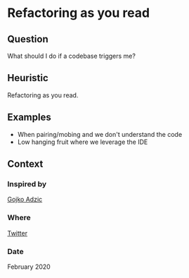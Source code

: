 # Refactoring as you read

## Question
What should I do if a codebase triggers me?

## Heuristic
Refactoring as you read.

## Examples
- When pairing/mobing and we don't understand the code
- Low hanging fruit where we leverage the IDE

## Context
### Inspired by
[Gojko Adzic](https://twitter.com/mathiasverraes)

### Where
[Twitter](https://twitter.com/mathiasverraes/status/1228211542685966339?s=19)

### Date
February 2020